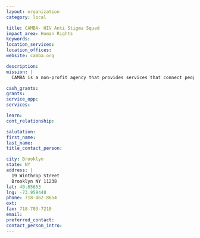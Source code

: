 ```yaml
---
layout: organization
category: local

title: CAMBA- HIV Anti Stigma Squad
impact_area: Human Rights
keywords: 
location_services: 
location_offices: 
website: camba.org

description: 
mission: |
  CAMBA is a non-profit agency that provides services that connect people with opportunities to enhance their quality of life.

cash_grants: 
grants: 
service_opp: 
services: 

learn: 
cont_relationship: 

salutation: 
first_name: 
last_name: 
title_contact_person: 

city: Brooklyn
state: NY
address: |
  19 Winthrop Street     
  Brooklyn NY 11238
lat: 40.65653
lng: -73.959448
phone: 718-462-8654
ext: 
fax: 718-703-7210
email: 
preferred_contact: 
contact_person_intro: 
---
```

